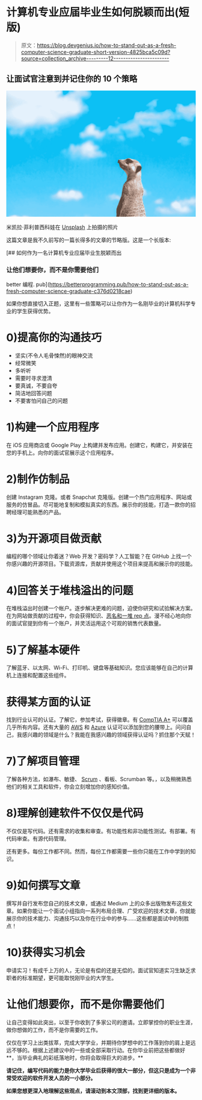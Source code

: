 # 计算机专业应届毕业生如何脱颖而出(短版)

> 原文：<https://blog.devgenius.io/how-to-stand-out-as-a-fresh-computer-science-graduate-short-version-4825bca5c09d?source=collection_archive---------12----------------------->

## 让面试官注意到并记住你的 10 个策略

![](img/275936bf3bd5a57153c8f034362381ee.png)

米凯拉·菲利普西科娃在 [Unsplash](https://unsplash.com?utm_source=medium&utm_medium=referral) 上拍摄的照片

这篇文章是我不久前写的一篇长得多的文章的节略版。这是一个长版本:

[](https://betterprogramming.pub/how-to-stand-out-as-a-fresh-computer-science-graduate-c376d0218cae) [## 如何作为一名计算机专业应届毕业生脱颖而出

### 让他们想要你，而不是你需要他们

better 编程. pub](https://betterprogramming.pub/how-to-stand-out-as-a-fresh-computer-science-graduate-c376d0218cae) 

如果你想直接切入正题，这里有一些策略可以让你作为一名刚毕业的计算机科学专业的学生获得优势。

# 0)提高你的沟通技巧

*   坚实(不令人毛骨悚然)的眼神交流
*   经常微笑
*   多听听
*   需要时寻求澄清
*   要真诚，不要自夸
*   简洁地回答问题
*   不要害怕问自己的问题

# 1)构建一个应用程序

在 iOS 应用商店或 Google Play 上构建并发布应用。创建它，构建它，并安装在您的手机上。向你的面试官展示这个应用程序。

# 2)制作仿制品

创建 Instagram 克隆。或者 Snapchat 克隆版。创建一个热门应用程序、网站或服务的仿冒品。尽可能地复制和模拟真实的东西。展示你的技能，打造一款你的招聘经理可能熟悉的产品。

# 3)为开源项目做贡献

编程的哪个领域让你着迷？Web 开发？密码学？人工智能？在 GitHub 上找一个你感兴趣的开源项目。下载资源库，贡献并使用这个项目来提高和展示你的技能。

# 4)回答关于堆栈溢出的问题

在堆栈溢出时创建一个帐户。逐步解决更难的问题，迫使你研究和试验解决方案。在为网站做贡献的过程中，你会获得知识、[恶名和一堆 rep 点](https://meta.stackexchange.com/questions/9134/jon-skeet-facts)。漫不经心地向你的面试官提到你有一个账户，并灵活运用这个可观的销售代表数量。

# 5)了解基本硬件

了解蓝牙、以太网、Wi-Fi、打印机、键盘等基础知识。您应该能够在自己的计算机上连接和配置这些组件。

# 获得某方面的认证

找到行业认可的认证。了解它，参加考试，获得徽章。有 [CompTIA A+](https://www.comptia.org/certifications/a) 可以覆盖几乎所有内容。还有大量的 [AWS](https://aws.amazon.com/certification/) 和 [Azure](https://docs.microsoft.com/en-us/learn/certifications/browse/) 认证可以添加到您的腰带上。问问自己，我感兴趣的领域是什么？我能在我感兴趣的领域获得认证吗？抓住那个天赋！

# 7)了解项目管理

了解各种方法，如瀑布、敏捷、 [Scrum](https://www.scrumalliance.org/) 、看板、Scrumban 等。，以及稍微熟悉他们的相关工具和软件，你会立刻增加你的感知价值。

# 8)理解创建软件不仅仅是代码

不仅仅是写代码。还有需求的收集和审查。有功能性和非功能性测试。有部署。有代码审查。有源代码管理。

还有更多。每份工作都不同。然而，每份工作都需要一些你只能在工作中学到的知识。

# 9)如何撰写文章

撰写并自行发布您自己的技术文章，或通过 Medium 上的众多出版物发布这些文章。如果你能让一个面试小组指向一系列布局合理、广受欢迎的技术文章，你就能展示你的技术能力、沟通技巧以及你在行业中的参与……这些都是面试中的制胜点！

# 10)获得实习机会

申请实习！有成千上万的人，无论是有偿的还是无偿的。面试官知道实习生缺乏求职者的标准期望，更可能取悦刚毕业的大学生。

# 让他们想要你，而不是你需要他们

让自己变得如此突出，以至于你收到了多家公司的邀请。立即掌控你的职业生涯，做你想做的工作，而不是你需要的工作。

仅仅在学习上出类拔萃，完成大学学业，并期待你梦想中的工作落到你的肩上是远远不够的。根据上述建议中的一些或全部采取行动。在你毕业前把这些都做好**，当毕业典礼的彩纸落地时，你将会取得巨大的进步。**

**请记住，编写代码的能力是你大学毕业后获得的很大一部分，但这只是成为一个非常受欢迎的软件开发人员的一小部分。**

**如果您想更深入地理解这些观点，请滚动到本文顶部，找到更详细的版本。**